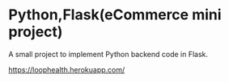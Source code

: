 # Python,Flask(eCommerce mini project)

A small project to implement Python backend code in Flask.

https://loophealth.herokuapp.com/
